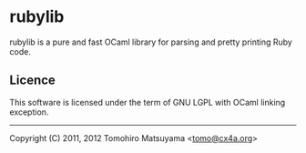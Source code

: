 rubylib
=======

rubylib is a pure and fast OCaml library for parsing and pretty
printing Ruby code.

Licence
-------

This software is licensed under the term of GNU LGPL with OCaml
linking exception.

----

Copyright (C) 2011, 2012  Tomohiro Matsuyama <<tomo@cx4a.org>>
